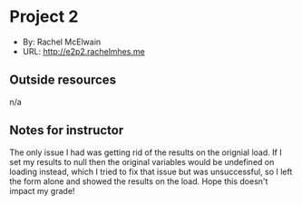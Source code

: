 # Project 2
+ By: Rachel McElwain
+ URL: <http://e2p2.rachelmhes.me>

## Outside resources
n/a

## Notes for instructor
The only issue I had was getting rid of the results on the orignial load. If I set my results to null then the original variables would be undefined on loading instead, which I tried to fix that issue but was unsuccessful, so I left the form alone and showed the results on the load. Hope this doesn't impact my grade!
